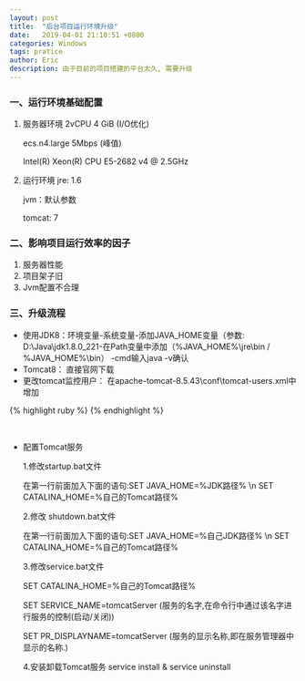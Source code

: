 ```yaml
---
layout: post
title:  "后台项目运行环境升级"
date:   2019-04-01 21:10:51 +0800
categories: Windows
tags: pratice
author: Eric
description: 由于目前的项目搭建的平台太久, 需要升级
---
```


### 一、运行环境基础配置
1. 服务器环境
    2vCPU 4 GiB (I/O优化)   

    ecs.n4.large   5Mbps (峰值)    

    Intel(R) Xeon(R) CPU E5-2682 v4 @ 2.5GHz     
      
2. 运行环境
    jre: 1.6    

    jvm：默认参数    

    tomcat: 7    


### 二、影响项目运行效率的因子    
1. 服务器性能
2. 项目架子旧
3. Jvm配置不合理

### 三、升级流程   
- 使用JDK8：环境变量-系统变量-添加JAVA_HOME变量（参数: D:\Java\jdk1.8.0_221-在Path变量中添加（%JAVA_HOME%\jre\bin / %JAVA_HOME%\bin） -cmd输入java -v确认
- Tomcat8： 直接官网下载
- 更改tomcat监控用户： 在apache-tomcat-8.5.43\conf\tomcat-users.xml中增加    

{% highlight ruby %} 
    <tomcat-users> </tomcat-users>
    <role rolename="manager-gui"/>
    <user username="admin" password="admin" roles="manager-gui"/>
{% endhighlight %}   

<br/>

- 配置Tomcat服务   

    1.修改startup.bat文件    
 
    在第一行前面加入下面的语句:SET JAVA_HOME=%JDK路径% \n SET CATALINA_HOME=%自己的Tomcat路径%    

    2.修改 shutdown.bat文件   

    在第一行前面加入下面的语句:SET JAVA_HOME=%自己JDK路径% \n SET CATALINA_HOME=%自己的Tomcat路径%   

    3.修改service.bat文件   

    SET CATALINA_HOME=%自己的Tomcat路径%   

    SET SERVICE_NAME=tomcatServer (服务的名字,在命令行中通过该名字进行服务的控制(启动/关闭))    

    SET PR_DISPLAYNAME=tomcatServer (服务的显示名称,即在服务管理器中显示的名称.)   


    4.安装卸载Tomcat服务
    service install & service uninstall